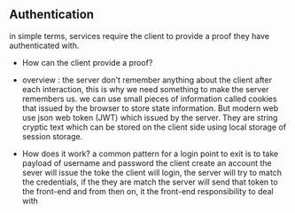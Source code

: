 ## Authentication

in simple terms, services require the client to provide a proof they have authenticated with.

- How can the client provide a proof?

- overview : the server don't remember anything about the client after each interaction, this is why we need something to make the server remembers us. we can use small pieces of information called cookies that issued by the browser to store state information.
  But modern web use json web token (JWT) which issued by the server. They are string cryptic text which can be stored on the client side using local storage of session storage.

- How does it work?
  a common pattern for a login point to exit is to take payload of username and password
  the client create an account the sever will issue the toke
  the client will login, the server will try to match the credentials, if the they are match
  the server will send that token to the front-end and from then on, it the front-end responsibility to deal with
